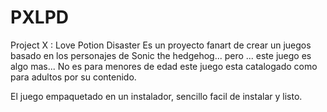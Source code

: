 # PXLPD

Project X : Love Potion Disaster
Es un proyecto fanart de crear un juegos basado en los personajes de Sonic the hedgehog... pero ... este juego es algo mas...
No es para menores de edad este juego esta catalogado como para adultos por su contenido.

El juego empaquetado en un instalador, sencillo facil de instalar y listo.

